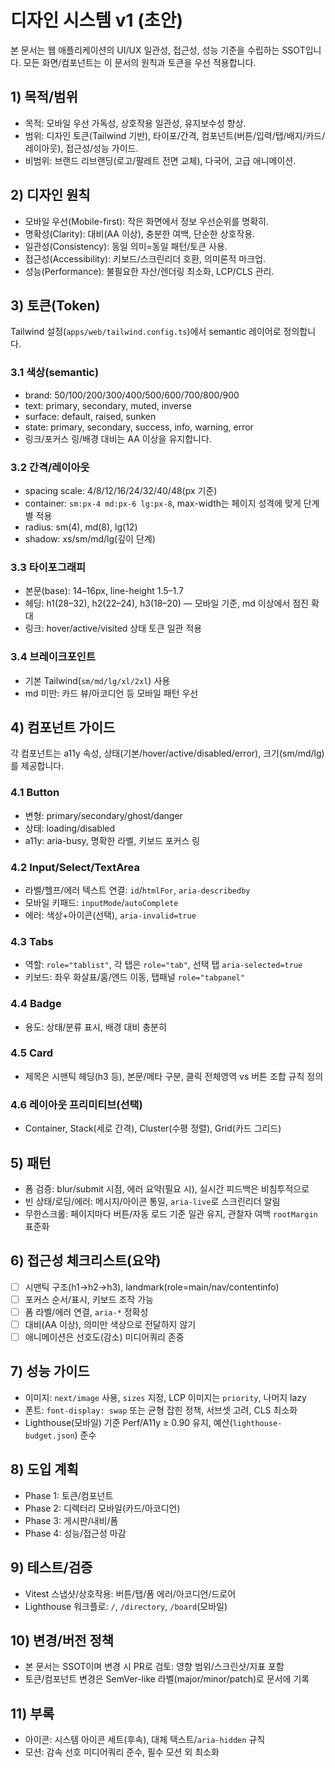 # 디자인 시스템 v1 (초안)

본 문서는 웹 애플리케이션의 UI/UX 일관성, 접근성, 성능 기준을 수립하는 SSOT입니다. 모든 화면/컴포넌트는 이 문서의 원칙과 토큰을 우선 적용합니다.

## 1) 목적/범위
- 목적: 모바일 우선 가독성, 상호작용 일관성, 유지보수성 향상.
- 범위: 디자인 토큰(Tailwind 기반), 타이포/간격, 컴포넌트(버튼/입력/탭/배지/카드/레이아웃), 접근성/성능 가이드.
- 비범위: 브랜드 리브랜딩(로고/팔레트 전면 교체), 다국어, 고급 애니메이션.

## 2) 디자인 원칙
- 모바일 우선(Mobile-first): 작은 화면에서 정보 우선순위를 명확히.
- 명확성(Clarity): 대비(AA 이상), 충분한 여백, 단순한 상호작용.
- 일관성(Consistency): 동일 의미=동일 패턴/토큰 사용.
- 접근성(Accessibility): 키보드/스크린리더 호환, 의미론적 마크업.
- 성능(Performance): 불필요한 자산/렌더링 최소화, LCP/CLS 관리.

## 3) 토큰(Token)
Tailwind 설정(`apps/web/tailwind.config.ts`)에서 semantic 레이어로 정의합니다.

### 3.1 색상(semantic)
- brand: 50/100/200/300/400/500/600/700/800/900
- text: primary, secondary, muted, inverse
- surface: default, raised, sunken
- state: primary, secondary, success, info, warning, error
- 링크/포커스 링/배경 대비는 AA 이상을 유지합니다.

### 3.2 간격/레이아웃
- spacing scale: 4/8/12/16/24/32/40/48(px 기준)
- container: `sm:px-4 md:px-6 lg:px-8`, max-width는 페이지 성격에 맞게 단계별 적용
- radius: sm(4), md(8), lg(12)
- shadow: xs/sm/md/lg(깊이 단계)

### 3.3 타이포그래피
- 본문(base): 14–16px, line-height 1.5–1.7
- 헤딩: h1(28–32), h2(22–24), h3(18–20) — 모바일 기준, md 이상에서 점진 확대
- 링크: hover/active/visited 상태 토큰 일관 적용

### 3.4 브레이크포인트
- 기본 Tailwind(`sm/md/lg/xl/2xl`) 사용
- md 미만: 카드 뷰/아코디언 등 모바일 패턴 우선

## 4) 컴포넌트 가이드
각 컴포넌트는 a11y 속성, 상태(기본/hover/active/disabled/error), 크기(sm/md/lg)를 제공합니다.

### 4.1 Button
- 변형: primary/secondary/ghost/danger
- 상태: loading/disabled
- a11y: aria-busy, 명확한 라벨, 키보드 포커스 링

### 4.2 Input/Select/TextArea
- 라벨/헬프/에러 텍스트 연결: `id`/`htmlFor`, `aria-describedby`
- 모바일 키패드: `inputMode`/`autoComplete`
- 에러: 색상+아이콘(선택), `aria-invalid=true`

### 4.3 Tabs
- 역할: `role="tablist"`, 각 탭은 `role="tab"`, 선택 탭 `aria-selected=true`
- 키보드: 좌우 화살표/홈/엔드 이동, 탭패널 `role="tabpanel"`

### 4.4 Badge
- 용도: 상태/분류 표시, 배경 대비 충분히

### 4.5 Card
- 제목은 시맨틱 헤딩(h3 등), 본문/메타 구분, 클릭 전체영역 vs 버튼 조합 규칙 정의

### 4.6 레이아웃 프리미티브(선택)
- Container, Stack(세로 간격), Cluster(수평 정렬), Grid(카드 그리드)

## 5) 패턴
- 폼 검증: blur/submit 시점, 에러 요약(필요 시), 실시간 피드백은 비침투적으로
- 빈 상태/로딩/에러: 메시지/아이콘 통일, `aria-live`로 스크린리더 알림
- 무한스크롤: 페이지마다 버튼/자동 로드 기준 일관 유지, 관찰자 여백 `rootMargin` 표준화

## 6) 접근성 체크리스트(요약)
- [ ] 시맨틱 구조(h1→h2→h3), landmark(role=main/nav/contentinfo)
- [ ] 포커스 순서/표시, 키보드 조작 가능
- [ ] 폼 라벨/에러 연결, `aria-*` 정확성
- [ ] 대비(AA 이상), 의미만 색상으로 전달하지 않기
- [ ] 애니메이션은 선호도(감소) 미디어쿼리 존중

## 7) 성능 가이드
- 이미지: `next/image` 사용, `sizes` 지정, LCP 이미지는 `priority`, 나머지 lazy
- 폰트: `font-display: swap` 또는 균형 잡힌 정책, 서브셋 고려, CLS 최소화
- Lighthouse(모바일) 기준 Perf/A11y ≥ 0.90 유지, 예산(`lighthouse-budget.json`) 준수

## 8) 도입 계획
- Phase 1: 토큰/컴포넌트
- Phase 2: 디렉터리 모바일(카드/아코디언)
- Phase 3: 게시판/내비/폼
- Phase 4: 성능/접근성 마감

## 9) 테스트/검증
- Vitest 스냅샷/상호작용: 버튼/탭/폼 에러/아코디언/드로어
- Lighthouse 워크플로: `/`, `/directory`, `/board`(모바일)

## 10) 변경/버전 정책
- 본 문서는 SSOT이며 변경 시 PR로 검토: 영향 범위/스크린샷/지표 포함
- 토큰/컴포넌트 변경은 SemVer-like 라벨(major/minor/patch)로 문서에 기록

## 11) 부록
- 아이콘: 시스템 아이콘 세트(후속), 대체 텍스트/`aria-hidden` 규칙
- 모션: 감속 선호 미디어쿼리 준수, 필수 모션 외 최소화

